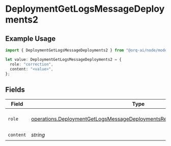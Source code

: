 # DeploymentGetLogsMessageDeployments2

## Example Usage

```typescript
import { DeploymentGetLogsMessageDeployments2 } from "@orq-ai/node/models/operations";

let value: DeploymentGetLogsMessageDeployments2 = {
  role: "correction",
  content: "<value>",
};
```

## Fields

| Field                                                                                                                                                                        | Type                                                                                                                                                                         | Required                                                                                                                                                                     | Description                                                                                                                                                                  |
| ---------------------------------------------------------------------------------------------------------------------------------------------------------------------------- | ---------------------------------------------------------------------------------------------------------------------------------------------------------------------------- | ---------------------------------------------------------------------------------------------------------------------------------------------------------------------------- | ---------------------------------------------------------------------------------------------------------------------------------------------------------------------------- |
| `role`                                                                                                                                                                       | [operations.DeploymentGetLogsMessageDeploymentsResponse200ApplicationJSONRole](../../models/operations/deploymentgetlogsmessagedeploymentsresponse200applicationjsonrole.md) | :heavy_check_mark:                                                                                                                                                           | The role of the prompt message                                                                                                                                               |
| `content`                                                                                                                                                                    | *string*                                                                                                                                                                     | :heavy_check_mark:                                                                                                                                                           | N/A                                                                                                                                                                          |